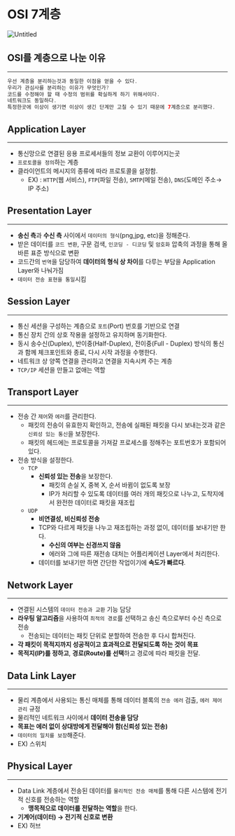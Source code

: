 # OSI 7계층

![Untitled](https://file.notion.so/f/f/bea1f681-e907-4ad0-8d9e-c46aa582a35d/44cea05d-4b16-43be-abde-45beeb67b07e/Untitled.png?id=4c9f0eff-3dec-4b01-bdf7-4b38ee892c3c&table=block&spaceId=bea1f681-e907-4ad0-8d9e-c46aa582a35d&expirationTimestamp=1709467200000&signature=-Op9IKPP6EYcpz0v_C7YC4igzhym43HSfXt4ZkbQo8E&downloadName=Untitled.png)

## OSI를 계층으로 나눈 이유

---

```java
우선 계층을 분리하는것과 동일한 이점을 얻을 수 있다.
우리가 관심사를 분리하는 이유가 무엇인가?
코드를 수정해야 할 때 수정의 범위를 확실하게 하기 위해서이다.
네트워크도 동일하다.
특정한곳에 이상이 생기면 이상이 생긴 단계만 고칠 수 있기 때문에 7계층으로 분리했다.
```

## Application Layer

---

- 통신망으로 연결된 응용 프로세서들의 정보 교환이 이루어지는곳
- `프로토콜을 정의`하는 계층
- 클라이언트의 메시지의 종류에 따라 프로토콜을 설정함.
    - EX) : `HTTP`(웹 서비스), `FTP`(파일 전송), `SMTP`(메일 전송), `DNS`(도메인 주소→ IP 주소)

## Presentation Layer

---

- **송신 측**과 **수신 측** 사이에서 `데이터의 형식`(png,jpg, etc)을 정해준다.
- 받은 데이터를 `코드 변환`, 구문 검색, `인코딩 - 디코딩` 및 `암호화` 압축의 과정을 통해
  올바른 표준 방식으로 변환
- 코드간의  `번역`을 담당하여 **데이터의 형식 상 차이**를 다루는 부담을 Application Layer와 나눠가짐
- `데이터 전송 표현을 통일`시킴

## Session Layer

---

- 통신 세션을 구성하는 계층으로 `포트`(Port) 번호를 기반으로 연결
- 통신 장치 간의 상호 작용을 설정하고 유지하며 동기화한다.
- 동시 송수신(Duplex), 반이중(Half-Duplex), 전이중(Full - Duplex) 방식의 통신과 함께
  체크포인트와 종료, 다시 시작 과정을 수행한다.
- 네트워크 상 양쪽 연결을 관리하고 연결을 지속시켜 주는 계층
- `TCP/IP` 세션을 만들고 없애는 역할

## Transport Layer

---

- 전송 간 `제어`와 `에러`를 관리한다.
    - 패킷의 전송이 유효한지 확인하고, 전송에 실패된 패킷을 다시 보내는것과 같은 `신뢰성 있는 통신`을 보장한다.
    - 패킷의 헤드에는 프로토콜을 가져갈 프로세스를 정해주는 포트번호가 포함되어있다.
- 전송 방식을 설정한다.
    - `TCP`
        - **신뢰성 있는 전송**을 보장한다.
            - 패킷의 손실 X, 중복 X, 순서 바뀜이 없도록 보장
            - IP가 처리할 수 있도록 데이터를 여러 개의 패킷으로 나누고, 도착지에서 완전한
              데이터로 패킷을 재조립
    - `UDP`
        - **비연결성, 비신뢰성 전송**
        - TCP와 다르게 패킷을 나누고 재조립하는 과정 없이, 데이터를 보내기만 한다.
            - **수신의 여부는 신경쓰지 않음**
            - 에러와 그에 따른 재전송 대처는 어플리케이션 Layer에서 처리한다.
        - 데이터를 보내기만 하면 간단한 작업이기에 **속도가 빠르다**.

## Network Layer

---

- 연결된 시스템의 `데이터 전송과 교환` 기능 담당
- **라우팅 알고리즘**을 사용하여 `최적의 경로`를 선택하고 송신 측으로부터 수신 측으로 전송
    - 전송되는 데이터는 패킷 단위로 분할하여 전송한 후 다시 합쳐진다.
- **각 패킷이 목적지까지 성공적이고 효과적으로 전달되도록 하는 것이 목표**
- **목적지(IP)를 정하고**, **경로(Route)를 선택**하고 경로에 따라 패킷을 전달.

## Data Link Layer

---

- 물리 계층에서 사용되는 통신 매체를 통해 데이터 블록의 `전송 에러` 검출, `에러 제어 관리` 규정
- 물리적인 네트워크 사이에서 **데이터 전송을 담당**
- **목표는 에러 없이 상대방에게 전달해야 함(신뢰성 있는 전송)**
- `데이터의 일치를 보장`해준다.
- EX) 스위치

## Physical Layer

---

- Data Link 계층에서 전송된 데이터를 `물리적인 전송 매체`를 통해 다른 시스템에 전기적 신호를 전송하는 역할
    - **맹목적으로 데이터를 전달하는 역할**을 한다.
- **기계어(데이터) → 전기적 신호로 변환**
- EX) 허브